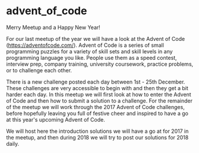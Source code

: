 # advent_of_code

Merry Meetup and a Happy New Year!

For our last meetup of the year we will have a look at the Advent of Code (https://adventofcode.com/). Advent of Code is a series of small programming puzzles for a variety of skill sets and skill levels in any programming language you like. People use them as a speed contest, interview prep, company training, university coursework, practice problems, or to challenge each other.

There is a new challenge posted each day between 1st - 25th December. These challenges are very accessible to begin with and then they get a bit harder each day. In this meetup we will first look at how to enter the Advent of Code and then how to submit a solution to a challenge. For the remainder of the meetup we will work through the 2017 Advent of Code challenges, before hopefully leaving you full of festive cheer and inspired to have a go at this year's upcoming Advent of Code.

We will host here the introduction solutions we will have a go at for 2017 in the meetup, and then during 2018 we will try to post our solutions for 2018 daily. 


